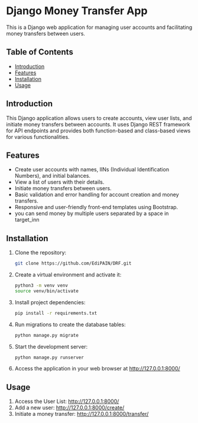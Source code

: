 # Django Money Transfer App

This is a Django web application for managing user accounts and facilitating money transfers between users.

## Table of Contents

- [Introduction](#introduction)
- [Features](#features)
- [Installation](#installation)
- [Usage](#usage)

## Introduction

This Django application allows users to create accounts, view user lists, and initiate money transfers between accounts. It uses Django REST framework for API endpoints and provides both function-based and class-based views for various functionalities.

## Features

- Create user accounts with names, IINs (Individual Identification Numbers), and initial balances.
- View a list of users with their details.
- Initiate money transfers between users.
- Basic validation and error handling for account creation and money transfers.
- Responsive and user-friendly front-end templates using Bootstrap.
- you can send money by multiple users separated by a space in target_inn

## Installation

1. Clone the repository:

   ```bash
   git clone https://github.com/EdiPAIN/DRF.git
   ```
2. Create a virtual environment and activate it:
    ```bash
   python3 -m venv venv
   source venv/bin/activate
    ```
3. Install project dependencies:
    ```bash
    pip install -r requirements.txt
    ```
4. Run migrations to create the database tables:
    ```bash
    python manage.py migrate
    ```
5. Start the development server:
    ```bash
    python manage.py runserver
    ```
6. Access the application in your web browser at http://127.0.0.1:8000/

## Usage
1. Access the User List: http://127.0.0.1:8000/
2. Add a new user: http://127.0.0.1:8000/create/
3. Initiate a money transfer: http://127.0.0.1:8000/transfer/
